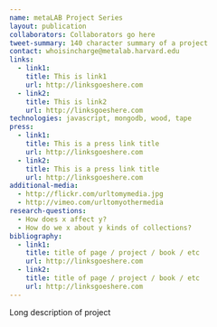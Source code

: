 ```yaml
---
name: metaLAB Project Series
layout: publication
collaborators: Collaborators go here
tweet-summary: 140 character summary of a project
contact: whoisincharge@metalab.harvard.edu
links:
  - link1: 
    title: This is link1
    url: http://linksgoeshere.com
  - link2: 
    title: This is link2
    url: http://linksgoeshere.com
technologies: javascript, mongodb, wood, tape
press:
  - link1: 
    title: This is a press link title
    url: http://linksgoeshere.com
  - link2: 
    title: This is a press link title
    url: http://linksgoeshere.com
additional-media:
  - http://flickr.com/urltomymedia.jpg
  - http://vimeo.com/urltomyothermedia
research-questions:
  - How does x affect y?
  - How do we x about y kinds of collections?
bibliography:
  - link1: 
    title: title of page / project / book / etc
    url: http://linksgoeshere.com
  - link2: 
    title: title of page / project / book / etc
    url: http://linksgoeshere.com
---
```

Long description of project